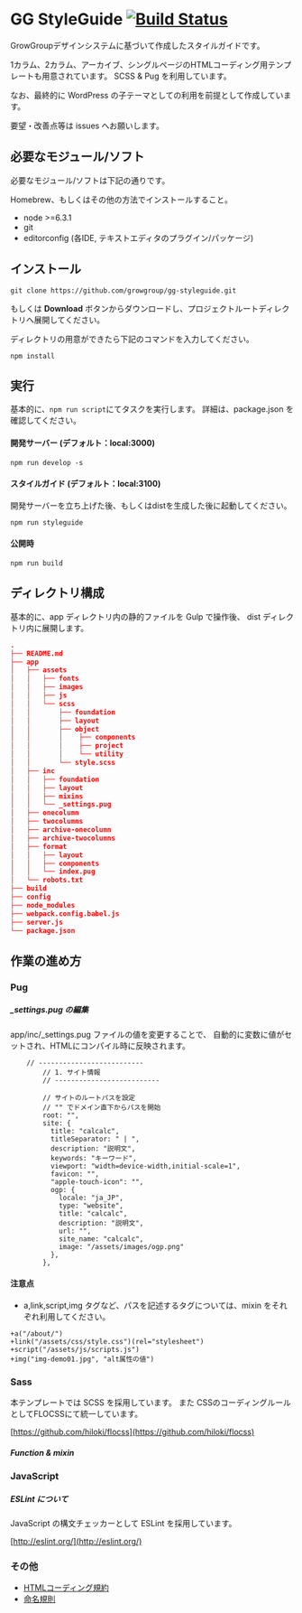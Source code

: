 # GG StyleGuide [![Build Status](https://travis-ci.org/growgroup/grow-template.svg?branch=master)](https://travis-ci.org/growgroup/grow-template)

GrowGroupデザインシステムに基づいて作成したスタイルガイドです。

1カラム、2カラム、アーカイブ、シングルページのHTMLコーディング用テンプレートも用意されています。
SCSS & Pug を利用しています。

なお、最終的に WordPress の子テーマとしての利用を前提として作成しています。

要望・改善点等は issues へお願いします。

## 必要なモジュール/ソフト

必要なモジュール/ソフトは下記の通りです。

Homebrew、もしくはその他の方法でインストールすること。

* node >=6.3.1
* git
* editorconfig (各IDE, テキストエディタのプラグイン/パッケージ)

## インストール

```shell
git clone https://github.com/growgroup/gg-styleguide.git
```

もしくは **Download** ボタンからダウンロードし、プロジェクトルートディレクトリへ展開してください。

ディレクトリの用意ができたら下記のコマンドを入力してください。

```shell
npm install
```

## 実行
基本的に、```npm run script```にてタスクを実行します。
詳細は、package.json を確認してください。

#### 開発サーバー (デフォルト：local:3000)
```
npm run develop -s
```

#### スタイルガイド (デフォルト：local:3100)
開発サーバーを立ち上げた後、もしくはdistを生成した後に起動してください。
```
npm run styleguide
```

#### 公開時
```
npm run build
```

## ディレクトリ構成

基本的に、app ディレクトリ内の静的ファイルを Gulp で操作後、
dist ディレクトリ内に展開します。

```json
.
├── README.md
├── app
│   ├── assets
│   │   ├── fonts
│   │   ├── images
│   │   ├── js
│   │   └── scss
│   │       ├── foundation
│   │       ├── layout
│   │       ├── object
│   │       │    ├── components
│   │       │    ├── project
│   │       │    └── utility
│   │       └── style.scss
│   ├── inc
│   │   ├── foundation
│   │   ├── layout
│   │   ├── mixins
│   │   └── _settings.pug
│   ├── onecolumn
│   ├── twocolumns
│   ├── archive-onecolumn
│   ├── archive-twocolumns
│   ├── format
│   │   ├── layout
│   │   ├── components
│   │   └── index.pug
│   └── robots.txt
├── build
├── config
├── node_modules
├── webpack.config.babel.js
├── server.js
└── package.json

```

## 作業の進め方

### Pug

##### _settings.pug の編集

app/inc/_settings.pug ファイルの値を変更することで、
自動的に変数に値がセットされ、HTMLにコンパイル時に反映されます。

```pug
    // --------------------------
        // 1. サイト情報
        // --------------------------

        // サイトのルートパスを設定
        // "" でドメイン直下からパスを開始
        root: "",
        site: {
          title: "calcalc",
          titleSeparator: " | ",
          description: "説明文",
          keywords: "キーワード",
          viewport: "width=device-width,initial-scale=1",
          favicon: "",
          "apple-touch-icon": "",
          ogp: {
            locale: "ja_JP",
            type: "website",
            title: "calcalc",
            description: "説明文",
            url: "",
            site_name: "calcalc",
            image: "/assets/images/ogp.png"
          },
        },

```

#### 注意点

* a,link,script,img タグなど、パスを記述するタグについては、mixin をそれぞれ利用してください。

```pug
+a("/about/")
+link("/assets/css/style.css")(rel="stylesheet")
+script("/assets/js/scripts.js")
+img("img-demo01.jpg", "alt属性の値")
```

### Sass

本テンプレートでは SCSS を採用しています。
また CSSのコーディングルールとしてFLOCSSにて統一しています。

[https://github.com/hiloki/flocss](https://github.com/hiloki/flocss)


##### Function & mixin


### JavaScript

##### ESLint について

JavaScript の構文チェッカーとして ESLint を採用しています。

[http://eslint.org/](http://eslint.org/)

### その他

* [HTMLコーディング規約](docs/RULES_HTML_CODING.md)
* [命名規則](docs/RULES_NAMING.md)

